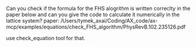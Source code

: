 Can you check if the formula for the FHS alogrithm is written correclty in the paper below and can you give the code to calculate it numerically in the lattice system?
paper: /Users/tymek_axai/Coding/AX_code/ax-mcp/examples/equations/check_FHS_algorithm/PhysRevB.102.235126.pdf

use check_equation tool for that.